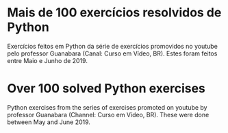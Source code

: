 <h1>Mais de 100 exercícios resolvidos de Python</h1>

Exercícios feitos em Python da série de exercícios promovidos no youtube pelo professor Guanabara (Canal: Curso em Vídeo, BR). Estes foram feitos entre Maio e Junho de 2019.

<h1>Over 100 solved Python exercises</h1>

Python exercises from the series of exercises promoted on youtube by professor Guanabara (Channel: Curso em Vídeo, BR). These were done between May and June 2019.
